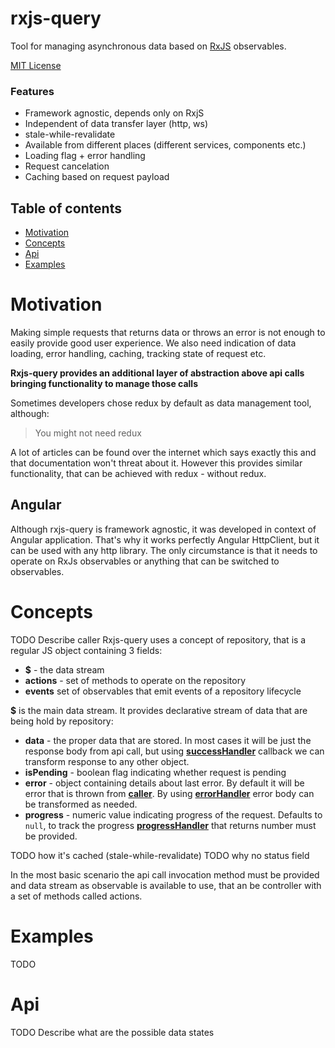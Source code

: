 # rxjs-query

Tool for managing asynchronous data based on [RxJS](https://github.com/ReactiveX/rxjs) observables.

[MIT License](LICENSE.txt)

### Features
- Framework agnostic, depends only on RxjS
- Independent of data transfer layer (http, ws)
- stale-while-revalidate
- Available from different places (different services, components etc.)
- Loading flag + error handling
- Request cancelation
- Caching based on request payload

## Table of contents

- [Motivation](#Motivation)
- [Concepts](#Concepts)
- [Api](#Features)
- [Examples](#Examples)


# Motivation
Making simple requests that returns data or throws an error is not enough to easily provide good user experience.
We also need indication of data loading, error handling, caching, tracking state of request etc.

**Rxjs-query provides an additional layer of abstraction above api calls bringing functionality to manage those calls**

Sometimes developers chose redux by default as data management tool, although:
>You might not need redux

A lot of articles can be found over the internet which says exactly this and that documentation won't threat about it.
However this provides similar functionality, that can be achieved with redux - without redux.

## Angular
Although rxjs-query is framework agnostic, it was developed in context of Angular application.
That's why it works perfectly Angular HttpClient, but it can be used with any http library.
The only circumstance is that it needs to operate on RxJs observables or anything that can be switched to observables.

# Concepts
TODO Describe caller
Rxjs-query uses a concept of repository, that is a regular JS object containing 3 fields:
- **$** - the data stream
- **actions** - set of methods to operate on the repository
- **events** set of observables that emit events of a repository lifecycle

**$** is the main data stream. It provides declarative stream of data that are being hold by repository:
- **data** - the proper data that are stored. In most cases it will be just the response body from api call,
but using **[successHandler](#)** callback we can transform response to any other object.
- **isPending** - boolean flag indicating whether request is pending
- **error** - object containing details about last error. By default it will be error that is thrown from
**[caller](#)**. By using **[errorHandler](#)** error body can be transformed as needed.
- **progress** - numeric value indicating progress of the request. Defaults to `null`, to track the progress **[progressHandler](#)** that returns number must be provided.

TODO how it's cached (stale-while-revalidate)
TODO why no status field

In the most basic scenario the api call invocation method must be provided and data stream as observable is available to use,
that an be controller with a set of methods called actions.

# Examples
TODO

# Api
TODO
Describe what are the possible data states


